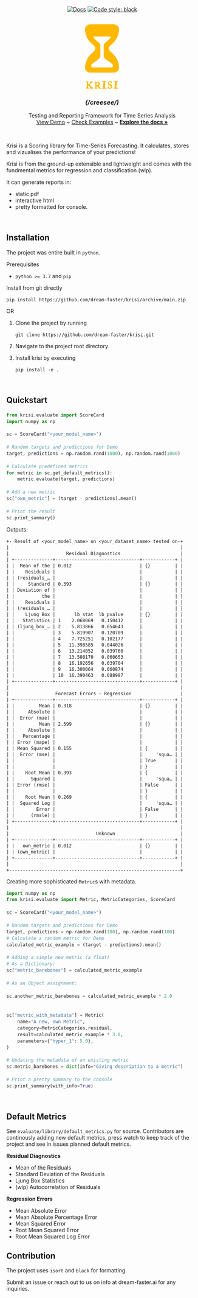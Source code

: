 

<p align="center">
  <a href="https://img.shields.io/github/actions/workflow/status/dream-faster/krisi/sphinx.yml"><img alt="Docs" src="https://img.shields.io/github/actions/workflow/status/dream-faster/krisi/sphinx.yml?logo=readthedocs"></a>
  <a href="https://github.com/psf/black"><img alt="Code style: black" src="https://img.shields.io/badge/code%20style-black-000000.svg"></a>
</p>


<!-- PROJECT LOGO -->
<br />
<div align="center">
  <a href="https://dream-faster.github.io/krisi/">
    <img src="docs/logo.svg" alt="Logo" width="90" >
  </a>

<h3 align="center"> <i>(/creesee/)</i></h3>
  <p align="center">
    Testing and Reporting Framework for Time Series Analysis
    <br />
    <a href="https://github.com/dream-faster/krisi">View Demo</a>  ~
    <a href="https://github.com/dream-faster/krisi/tree/main/src/krisi/examples">Check Examples</a> ~
    <a href="https://dream-faster.github.io/krisi/"><strong>Explore the docs »</strong></a>
  </p>
</div>
<br />

Krisi is a Scoring library for Time-Series Forecasting. It calculates, stores and vizualises the performance of your predictions!

Krisi is from the ground-up extensible and lightweight and comes with the fundmental metrics for regression and classification (wip).

It can generate reports in:
- static pdf
- interactive html 
- pretty formatted for console.
  
<br/>



## Installation


The project was entire built in ``python``. 

Prerequisites

* ``python >= 3.7`` and ``pip``


Install from git directly

```
pip install https://github.com/dream-faster/krisi/archive/main.zip 
```

OR

1. Clone the project by running
    ```
    git clone https://github.com/dream-faster/krisi.git
    ```

2. Navigate to the project root directory

3. Install krisi by executing 
    ```
    pip install -e .
    ```
<br/>

## Quickstart

```python
from krisi.evaluate import ScoreCard
import numpy as np

sc = ScoreCard("<your_model_name>")

# Random targets and predictions for Demo
target, predictions = np.random.rand(1000), np.random.rand(1000)

# Calculate predefined metrics
for metric in sc.get_default_metrics():
    metric.evaluate(target, predictions)

# Add a new metric
sc["own_metric"] = (target - predictions).mean()

# Print the result
sc.print_summary()
```
Outputs:
```
+- Result of <your_model_name> on <your_dataset_name> tested on-+
|                                                               |
|                     Residual Diagnostics                      |
| +--------------+-------------------------------+------------+ |
| |  Mean of the | 0.012                         | {}         | |
| |    Residuals |                               |            | |
| | (residuals_… |                               |            | |
| |     Standard | 0.393                         | {}         | |
| | Deviation of |                               |            | |
| |          the |                               |            | |
| |    Residuals |                               |            | |
| | (residuals_… |                               |            | |
| |    Ljung Box |       lb_stat  lb_pvalue      | {}         | |
| |   Statistics | 1    2.068069   0.150412      |            | |
| | (ljung_box_… | 2    5.813866   0.054643      |            | |
| |              | 3    5.819907   0.120709      |            | |
| |              | 4    7.725251   0.102177      |            | |
| |              | 5   11.398585   0.044026      |            | |
| |              | 6   13.214052   0.039760      |            | |
| |              | 7   13.508170   0.060653      |            | |
| |              | 8   16.192656   0.039704      |            | |
| |              | 9   16.300064   0.060874      |            | |
| |              | 10  16.390463   0.088987      |            | |
| +--------------+-------------------------------+------------+ |
|                                                               |
|                 Forecast Errors - Regression                  |
| +--------------+-------------------------------+------------+ |
| |         Mean | 0.318                         | {}         | |
| |     Absolute |                               |            | |
| |  Error (mae) |                               |            | |
| |         Mean | 2.599                         | {}         | |
| |     Absolute |                               |            | |
| |   Percentage |                               |            | |
| | Error (mape) |                               |            | |
| | Mean Squared | 0.155                         | {          | |
| |  Error (mse) |                               |     'squa… | |
| |              |                               | True       | |
| |              |                               | }          | |
| |    Root Mean | 0.393                         | {          | |
| |      Squared |                               |     'squa… | |
| | Error (rmse) |                               | False      | |
| |              |                               | }          | |
| |    Root Mean | 0.269                         | {          | |
| |  Squared Log |                               |     'squa… | |
| |        Error |                               | False      | |
| |      (rmsle) |                               | }          | |
| +--------------+-------------------------------+------------+ |
|                                                               |
|                                Unknown                        |
| +--------------+-------------------------------+------------+ |
| |   own_metric | 0.012                         | {}         | |
| | (own_metric) |                               |            | |
| +--------------+-------------------------------+------------+ |
|                                                               |
+---------------------------------------------------------------+
```

Creating more sophisticated ``Metric``s with metadata. 
```python
import numpy as np
from krisi.evaluate import Metric, MetricCategories, ScoreCard

sc = ScoreCard("<your_model_name>")

# Random targets and predictions for Demo
target, predictions = np.random.rand(100), np.random.rand(100)
# Calculate a random metric for Demo
calculated_metric_example = (target - predictions).mean()

# Adding a simple new metric (a float)
# As a Dictionary:
sc["metric_barebones"] = calculated_metric_example

# As an Object assignment:

sc.another_metric_barebones = calculated_metric_example * 2.0


sc["metric_with_metadata"] = Metric(
    name="A new, own Metric",
    category=MetricCategories.residual,
    result=calculated_metric_example * 3.0,
    parameters={"hyper_1": 5.0},
)

# Updating the metadata of an existing metric
sc.metric_barebones = dict(info="Giving description to a metric")

# Print a pretty summary to the console
sc.print_summary(with_info=True)
```



<br/>


## Default Metrics

See ``evaluate/library/default_metrics.py`` for source.
Contributors are continously adding new default metrics, press watch to keep track of the project and see in issues planned default metrics.

<b> Residual Diagnostics </b>
- Mean of the Residuals
- Standard Deviation of the Residuals
- Ljung Box Statistics
- (wip) Autocorrelation of Residuals


<b> Regression Errors</b>
- Mean Absolute Error
- Mean Absolute Percentage Error
- Mean Squared Error
- Root Mean Squared Error
- Root Mean Squared Log Error


## Contribution


The project uses ``isort`` and ``black`` for formatting.

Submit an issue or reach out to us on info at dream-faster.ai for any inquiries.

